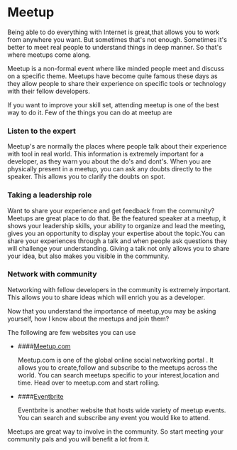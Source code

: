# Meetup


Being able to do everything with Internet is great,that allows you to work from anywhere you want. But sometimes that's not enough. Sometimes it's better to meet real people to understand things in deep manner. So that's where meetups come along.

Meetup is a non-formal event where like minded people meet and discuss on a specific theme. Meetups have become quite famous these days as they allow people to share their experience on specific tools or technology with their fellow developers.

If you want to improve your skill set, attending meetup is one of the best way to do it. Few of the things you can do at meetup are

### Listen to the expert
Meetup's are normally the places where people talk about their experience with tool in real world. This information is extremely important for a developer, as they warn you about the do's and dont's. When you are physically present in a meetup, you can ask any doubts directly to the speaker. This allows you to clarify the doubts on spot.

### Taking a leadership role
Want to share your experience and get feedback from the community? Meetups are great place to do that. Be the featured speaker at a meetup, it shows your leadership skills, your ability to organize and lead the meeting, gives you an opportunity to display your expertise about the topic.You can share your experiences through a talk and when people ask questions they will challenge your understanding. Giving a talk not only allows you to share your idea, but also makes you visible in the community.

### Network with community
Networking with fellow developers in the community is extremely important. This allows you to share ideas which will enrich you as a developer.

Now that you understand the importance of meetup,you may be asking yourself, how I know about the meetups and join them?

The following are few websites you can use

* ####[Meetup.com](http://www.meetup.com)

    Meetup.com is one of the global online social networking portal . It allows you to create,follow and subscribe to the meetups across the world. You can search meetups specific to your interest,location and time. Head over to meetup.com and start rolling.

* ####[Eventbrite](http://www.eventbrite.com)

    Eventbrite is another website that hosts wide variety of meetup events. You can search and subscribe any event you would like to attend.

Meetups are great way to involve in the community. So start meeting your community pals and you will benefit a lot from it.






